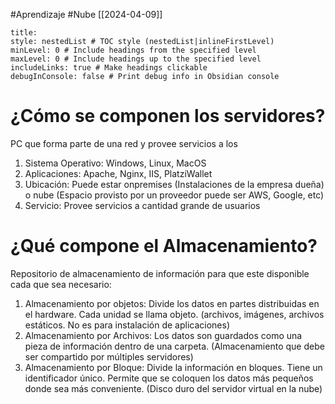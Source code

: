#Aprendizaje #Nube
[[2024-04-09]]
```table-of-contents
title: 
style: nestedList # TOC style (nestedList|inlineFirstLevel)
minLevel: 0 # Include headings from the specified level
maxLevel: 0 # Include headings up to the specified level
includeLinks: true # Make headings clickable
debugInConsole: false # Print debug info in Obsidian console
```
# ¿Cómo se componen los servidores?
PC que forma parte de una red y provee servicios a los
1. Sistema Operativo: Windows, Linux, MacOS
2. Aplicaciones: Apache, Nginx, IIS, PlatziWallet
3. Ubicación: Puede estar onpremises (Instalaciones de la empresa dueña) o nube (Espacio provisto por un proveedor puede ser AWS, Google, etc)
4. Servicio: Provee servicios a cantidad grande de usuarios
# ¿Qué compone el Almacenamiento? 
Repositorio de almacenamiento de información para que este disponible cada que sea necesario:
1. Almacenamiento por objetos: Divide los datos en partes distribuidas en el hardware. Cada unidad se llama objeto. (archivos, imágenes, archivos estáticos. No es para instalación de aplicaciones)
2. Almacenamiento por Archivos: Los datos son guardados como una pieza de información dentro de una carpeta. (Almacenamiento que debe ser compartido por múltiples servidores)
3. Almacenamiento por Bloque: Divide la información en bloques. Tiene un identificador único. Permite que se coloquen los datos más pequeños donde sea más conveniente. (Disco duro del servidor virtual en la nube)